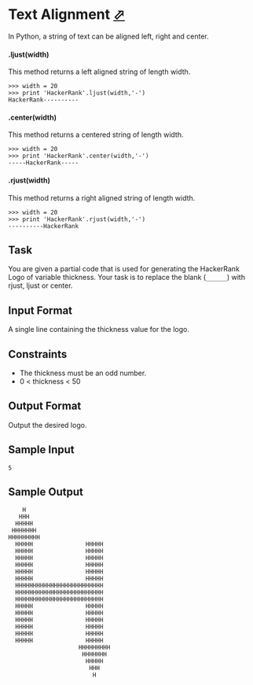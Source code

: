 # Text Alignment [⬀](https://www.hackerrank.com/challenges/text-alignment)

In Python, a string of text can be aligned left, right and center.

#### .ljust(width)

This method returns a left aligned string of length width.

```
>>> width = 20
>>> print 'HackerRank'.ljust(width,'-')
HackerRank----------  
```

#### .center(width)

This method returns a centered string of length width.

```
>>> width = 20
>>> print 'HackerRank'.center(width,'-')
-----HackerRank-----
```

#### .rjust(width)

This method returns a right aligned string of length width.

```
>>> width = 20
>>> print 'HackerRank'.rjust(width,'-')
----------HackerRank
```

## Task

You are given a partial code that is used for generating the HackerRank Logo of variable thickness.
Your task is to replace the blank (`______`) with rjust, ljust or center.

## Input Format

A single line containing the thickness value for the logo.

## Constraints

- The thickness must be an odd number.
- 0 < thickness < 50

## Output Format

Output the desired logo.

## Sample Input
```
5
```

## Sample Output
```
    H
   HHH
  HHHHH
 HHHHHHH
HHHHHHHHH
  HHHHH               HHHHH
  HHHHH               HHHHH
  HHHHH               HHHHH
  HHHHH               HHHHH
  HHHHH               HHHHH
  HHHHH               HHHHH
  HHHHHHHHHHHHHHHHHHHHHHHHH
  HHHHHHHHHHHHHHHHHHHHHHHHH
  HHHHHHHHHHHHHHHHHHHHHHHHH
  HHHHH               HHHHH
  HHHHH               HHHHH
  HHHHH               HHHHH
  HHHHH               HHHHH
  HHHHH               HHHHH
  HHHHH               HHHHH
                    HHHHHHHHH
                     HHHHHHH
                      HHHHH
                       HHH
                        H
```